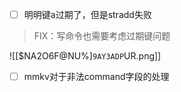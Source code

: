  - [ ] 明明键a过期了，但是stradd失败
>FIX：写命令也需要考虑过期键问题

![[$NA2O6F@NU%]`9AY3ADP`UR.png]]

* [ ] mmkv对于非法command字段的处理